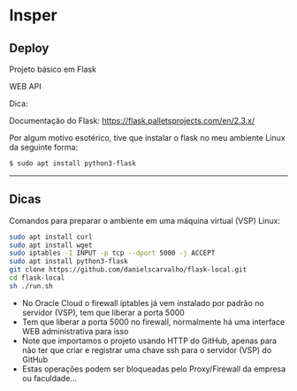 # Insper
## Deploy

Projeto básico em Flask

WEB API

Dica:

Documentação do Flask: https://flask.palletsprojects.com/en/2.3.x/

Por algum motivo esotérico, tive que instalar o flask no meu ambiente Linux da seguinte forma:

```bash
$ sudo apt install python3-flask
```
____

## Dicas

Comandos para preparar o ambiente em uma máquina virtual (VSP) Linux:

```bash
sudo apt install curl
sudo apt install wget
sudo iptables -I INPUT -p tcp --dport 5000 -j ACCEPT
sudo apt install python3-flask
git clone https://github.com/danielscarvalho/flask-local.git
cd flask-local
sh ./run.sh
```

- No Oracle Cloud o firewall iptables já vem instalado por padrão no servidor (VSP), tem que liberar a porta 5000
- Tem que liberar a porta 5000 no firewall, normalmente há uma interface WEB administrativa para isso
- Note que importamos o projeto usando HTTP do GitHub, apenas para não ter que criar e registrar uma chave ssh para o servidor (VSP) do GitHub
- Estas operações podem ser bloqueadas pelo Proxy/Firewall da empresa ou faculdade...
